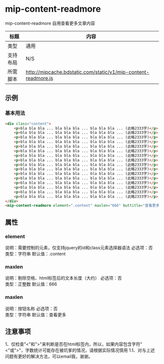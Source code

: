 # mip-content-readmore

mip-content-readmore 自用查看更多文章内容

标题|内容
----|----
类型|通用
支持布局| N/S
所需脚本|http://mipcache.bdstatic.com/static/v1/mip-content-readmore.js

## 示例

### 基本用法
```html
<div class="content">
    <p>bla bla bla ... bla bla bla ... bla bla bla ... (此略2333字)</p>
    <p>bla bla bla ... bla bla bla ... bla bla bla ... (此略2333字)</p>
    <p>bla bla bla ... bla bla bla ... bla bla bla ... (此略2333字)</p>
    <p>bla bla bla ... bla bla bla ... bla bla bla ... (此略2333字)</p>
    <p>bla bla bla ... bla bla bla ... bla bla bla ... (此略2333字)</p>
    <p>bla bla bla ... bla bla bla ... bla bla bla ... (此略2333字)</p>
    <p>bla bla bla ... bla bla bla ... bla bla bla ... (此略2333字)</p>
    <p>bla bla bla ... bla bla bla ... bla bla bla ... (此略2333字)</p>
    <p>bla bla bla ... bla bla bla ... bla bla bla ... (此略2333字)</p>
    <p>bla bla bla ... bla bla bla ... bla bla bla ... (此略2333字)</p>
    <p>bla bla bla ... bla bla bla ... bla bla bla ... (此略2333字)</p>
    <p>bla bla bla ... bla bla bla ... bla bla bla ... (此略2333字)</p>
    <p>bla bla bla ... bla bla bla ... bla bla bla ... (此略2333字)</p>
    <p>bla bla bla ... bla bla bla ... bla bla bla ... (此略2333字)</p>
    <p>bla bla bla ... bla bla bla ... bla bla bla ... (此略2333字)</p>
    <p>bla bla bla ... bla bla bla ... bla bla bla ... (此略2333字)</p>
</div>
<mip-content-readmore element=".content" maxlen="666" buttitle="查看更多"></mip-content-readmore>
```

## 属性

### element

说明：需要控制的元素，仅支持jquery的id和class元素选择器语法 
必选项：否  
类型：字符串
默认值：.content

### maxlen

说明：剔除空格、html标签后的文本长度（大约）
必选项：否  
类型：正整数
默认值：666

### maxlen

说明：按钮名称
必选项：否  
类型：字符串
默认值：查看更多

## 注意事项  

1、仅检查"<"和">"来判断是否在html标签内，所以，如果内容包含字符"<"或">"，字数统计可能存在被坑爹的情况，请根据实际情况慎用
1.1、对与上述问题有更好的解决方法，可以email我，谢谢。